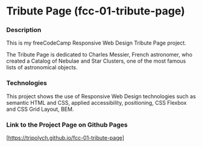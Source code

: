# Tribute Page (fcc-01-tribute-page)

### Description

This is my freeCodeCamp Responsive Web Design Tribute Page project.

The Tribute Page is dedicated to Charles Messier, French astronomer, who created a Catalog of Nebulae and Star Clusters, one of the most famous lists of astronomical objects.

### Technologies

This project shows the use of Responsive Web Design technologies such as semantic HTML and CSS, applied accessibility, positioning, CSS Flexbox and CSS Grid Layout, BEM.

### Link to the Project Page on Github Pages

[https://tripolych.github.io/fcc-01-tribute-page]
